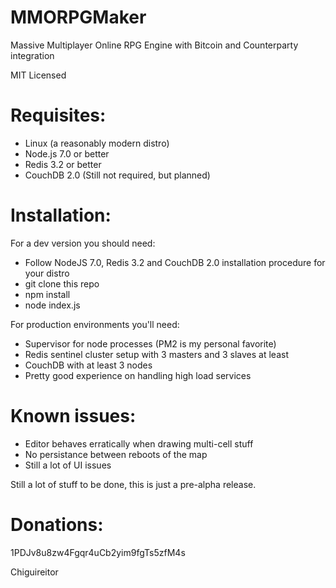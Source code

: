 MMORPGMaker
===========

Massive Multiplayer Online RPG Engine with Bitcoin and Counterparty integration

MIT Licensed

Requisites:
==

 * Linux (a reasonably modern distro)
 * Node.js 7.0 or better
 * Redis 3.2 or better
 * CouchDB 2.0 (Still not required, but planned)

Installation:
==

For a dev version you should need:

 * Follow NodeJS 7.0, Redis 3.2 and CouchDB 2.0 installation procedure for your distro
 * git clone this repo
 * npm install
 * node index.js

For production environments you'll need:

 * Supervisor for node processes (PM2 is my personal favorite)
 * Redis sentinel cluster setup with 3 masters and 3 slaves at least
 * CouchDB with at least 3 nodes
 * Pretty good experience on handling high load services

Known issues:
==

 * Editor behaves erratically when drawing multi-cell stuff
 * No persistance between reboots of the map
 * Still a lot of UI issues

Still a lot of stuff to be done, this is just a pre-alpha release.

Donations:
==

1PDJv8u8zw4Fgqr4uCb2yim9fgTs5zfM4s

Chiguireitor

